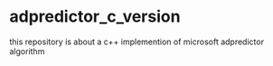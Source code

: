 # adpredictor_c_version
this repository is about a c++ implemention of microsoft adpredictor algorithm
